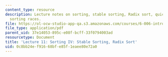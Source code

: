 ```yaml
---
content_type: resource
description: Lecture notes on sorting, stable sorting, Radix sort, quick sort, and
  sorting races.
file: https://ol-ocw-studio-app-qa.s3.amazonaws.com/courses/6-006-introduction-to-algorithms-spring-2008/0c8bb24ef91668bfe85f1eaee80e72a0_lec11.pdf
file_type: application/pdf
parent_uid: 37e14053-895c-e08f-bcff-33f0794003ad
resourcetype: Document
title: 'Lecture 11: Sorting IV: Stable Sorting, Radix Sort'
uid: 0c8bb24e-f916-68bf-e85f-1eaee80e72a0
---
```

